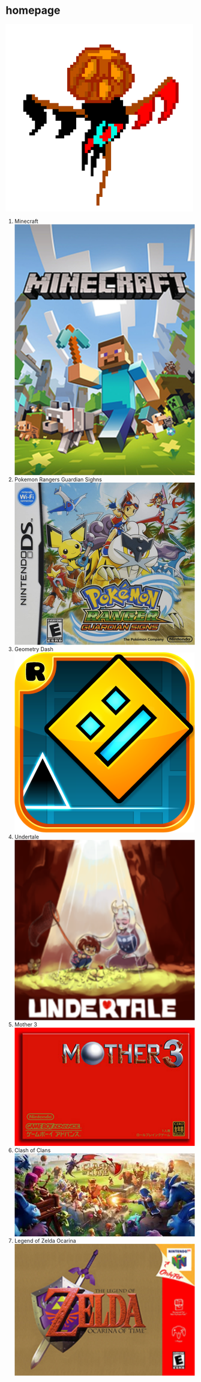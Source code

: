 # homepage
<html>
<head>
<title>Ugly Home Page</title>
<img src="Scared of crows .gif"/>
</head>
<body>



<title>List of my favorite video games:</title>

<ol>
 
  <li> Minecraft</li>
<img src="220px-Minecraft_cover.png" width="500" hight="500">
  
  <li> Pokemon Rangers Guardian Sighns </li>
<img src="911OUD48FbL._SL1500_.jpg" width="500" hight="500">

<li>Geometry Dash</li>
<img src="unnamed.png" width="500" hight="500">
 
  <li> Undertale</li>
  <img src="Misc-Undertale_Kickstarter.png" width="500" hight="500">
  
  <li> Mother 3</li>
  <img src="Deluxe_package.jpg" width="500" hight="500">
 
  <li> Clash of Clans</li>
  <img src="download.jpg" width="500" hight="500">
 
  <li> Legend of Zelda Ocarina</li>
  <img src="220px-The_Legend_of_Zelda_Ocarina_of_Time_box_art.png" width="500" hight="500">
</ol>

</body>

<html>